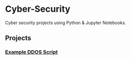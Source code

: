 # Cyber-Security

Cyber security projects using Python & Jupyter Notebooks.

## Projects 

### [Example DDOS Script](https://github.com/DaveRoppo/Cyber-Security/tree/main/Example%20DDOS)
